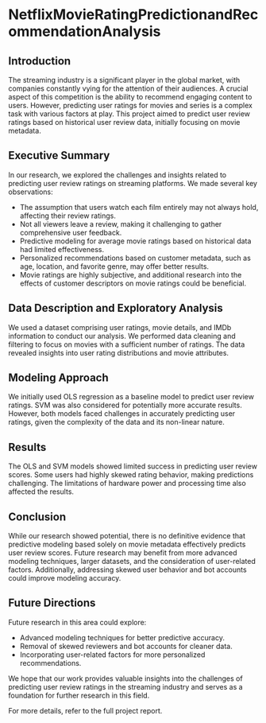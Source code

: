 # NetflixMovieRatingPredictionandRecommendationAnalysis

## Introduction

The streaming industry is a significant player in the global market, with companies constantly vying for the attention of their audiences. A crucial aspect of this competition is the ability to recommend engaging content to users. However, predicting user ratings for movies and series is a complex task with various factors at play. This project aimed to predict user review ratings based on historical user review data, initially focusing on movie metadata.

## Executive Summary

In our research, we explored the challenges and insights related to predicting user review ratings on streaming platforms. We made several key observations:

- The assumption that users watch each film entirely may not always hold, affecting their review ratings.
- Not all viewers leave a review, making it challenging to gather comprehensive user feedback.
- Predictive modeling for average movie ratings based on historical data had limited effectiveness.
- Personalized recommendations based on customer metadata, such as age, location, and favorite genre, may offer better results.
- Movie ratings are highly subjective, and additional research into the effects of customer descriptors on movie ratings could be beneficial.

## Data Description and Exploratory Analysis

We used a dataset comprising user ratings, movie details, and IMDb information to conduct our analysis. We performed data cleaning and filtering to focus on movies with a sufficient number of ratings. The data revealed insights into user rating distributions and movie attributes.

## Modeling Approach

We initially used OLS regression as a baseline model to predict user review ratings. SVM was also considered for potentially more accurate results. However, both models faced challenges in accurately predicting user ratings, given the complexity of the data and its non-linear nature.

## Results

The OLS and SVM models showed limited success in predicting user review scores. Some users had highly skewed rating behavior, making predictions challenging. The limitations of hardware power and processing time also affected the results.

## Conclusion

While our research showed potential, there is no definitive evidence that predictive modeling based solely on movie metadata effectively predicts user review scores. Future research may benefit from more advanced modeling techniques, larger datasets, and the consideration of user-related factors. Additionally, addressing skewed user behavior and bot accounts could improve modeling accuracy.

## Future Directions

Future research in this area could explore:

- Advanced modeling techniques for better predictive accuracy.
- Removal of skewed reviewers and bot accounts for cleaner data.
- Incorporating user-related factors for more personalized recommendations.

We hope that our work provides valuable insights into the challenges of predicting user review ratings in the streaming industry and serves as a foundation for further research in this field.

For more details, refer to the full project report.
